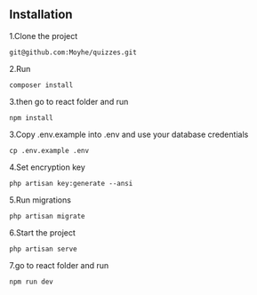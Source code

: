 ## Installation

1.Clone the project

    git@github.com:Moyhe/quizzes.git

2.Run

    composer install

3.then go to react folder and run

    npm install

3.Copy .env.example into .env and use your database credentials

    cp .env.example .env

4.Set encryption key

    php artisan key:generate --ansi

5.Run migrations

    php artisan migrate

6.Start the project

    php artisan serve

7.go to react folder and run

    npm run dev
